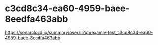 # c3cd8c34-ea60-4959-baee-8eedfa463abb
https://sonarcloud.io/summary/overall?id=examly-test_c3cd8c34-ea60-4959-baee-8eedfa463abb
